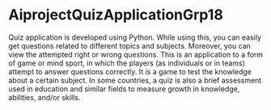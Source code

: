 # AiprojectQuizApplicationGrp18
Quiz application is developed using Python. While using this, you can easily get questions related to different topics and subjects. Moreover, you can view the attempted right or wrong  questions. 
This is an application to a form of game or mind sport, in which the players (as individuals or in teams) attempt to answer questions correctly. It is a game to test the knowledge about a certain subject. In some countries, a quiz is also a brief assessment used in education and similar fields to measure growth in knowledge, abilities, and/or skills.
